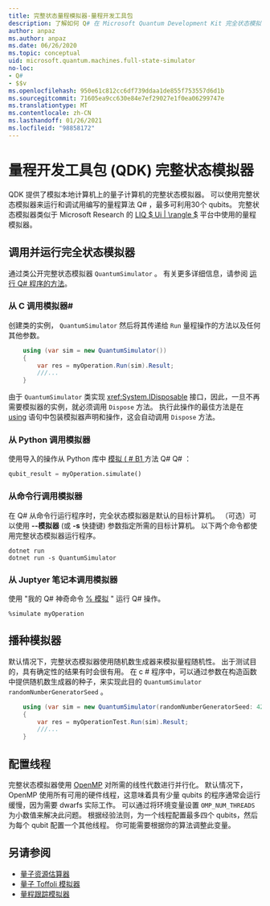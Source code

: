 ```yaml
---
title: 完整状态量程模拟器-量程开发工具包
description: 了解如何 Q# 在 Microsoft Quantum Development Kit 完全状态模拟器上运行你的程序。
author: anpaz
ms.author: anpaz
ms.date: 06/26/2020
ms.topic: conceptual
uid: microsoft.quantum.machines.full-state-simulator
no-loc:
- Q#
- $$v
ms.openlocfilehash: 950e61c812cc6df739ddaa1de855f753557d6d1b
ms.sourcegitcommit: 71605ea9cc630e84e7ef29027e1f0ea06299747e
ms.translationtype: MT
ms.contentlocale: zh-CN
ms.lasthandoff: 01/26/2021
ms.locfileid: "98858172"
---
```

# <a name="quantum-development-kit-qdk-full-state-simulator"></a>量程开发工具包 (QDK) 完整状态模拟器

QDK 提供了模拟本地计算机上的量子计算机的完整状态模拟器。 可以使用完整状态模拟器来运行和调试用编写的量程算法 Q# ，最多可利用30个 qubits。 完整状态模拟器类似于 Microsoft Research 的  [LIQ $ Ui | \rangle $](http://stationq.github.io/Liquid/) 平台中使用的量程模拟器。

## <a name="invoking-and-running-the-full-state-simulator"></a>调用并运行完全状态模拟器

通过类公开完整状态模拟器 `QuantumSimulator` 。 有关更多详细信息，请参阅 [运行 Q# 程序的方法](xref:microsoft.quantum.guide.host-programs)。

### <a name="invoking-the-simulator-from-c"></a>从 C 调用模拟器#

创建类的实例， `QuantumSimulator` 然后将其传递给 `Run` 量程操作的方法以及任何其他参数。
```csharp
    using (var sim = new QuantumSimulator())
    {
        var res = myOperation.Run(sim).Result;
        ///...
    }
```

由于 `QuantumSimulator` 类实现 <xref:System.IDisposable> 接口，因此，一旦不再需要模拟器的实例，就必须调用 `Dispose` 方法。 执行此操作的最佳方法是在 [using](https://docs.microsoft.com/dotnet/csharp/language-reference/keywords/using-statement) 语句中包装模拟器声明和操作，这会自动调用 `Dispose` 方法。

### <a name="invoking-the-simulator-from-python"></a>从 Python 调用模拟器

使用导入的操作从 Python 库中 [模拟 ( # B1 ](https://docs.microsoft.com/python/qsharp-core/qsharp.loader.qsharpcallable) 方法 Q# Q# ：

```python
qubit_result = myOperation.simulate()
```

### <a name="invoking-the-simulator-from-the-command-line"></a>从命令行调用模拟器

在 Q# 从命令行运行程序时，完全状态模拟器是默认的目标计算机。 （可选）可以使用 **--模拟器** (或 **-s** 快捷键) 参数指定所需的目标计算机。 以下两个命令都使用完整状态模拟器运行程序。 

```dotnetcli
dotnet run
dotnet run -s QuantumSimulator
```

### <a name="invoking-the-simulator-from-juptyer-notebooks"></a>从 Juptyer 笔记本调用模拟器

使用 "我的 Q# 神奇命令 [% 模拟](xref:microsoft.quantum.iqsharp.magic-ref.simulate) " 运行 Q# 操作。

```
%simulate myOperation
```
## <a name="seeding-the-simulator"></a>播种模拟器

默认情况下，完整状态模拟器使用随机数生成器来模拟量程随机性。 出于测试目的，具有确定性的结果有时会很有用。 在 c # 程序中，可以通过参数在构造函数中提供随机数生成器的种子，来实现此目的 `QuantumSimulator` `randomNumberGeneratorSeed` 。

```csharp
    using (var sim = new QuantumSimulator(randomNumberGeneratorSeed: 42))
    {
        var res = myOperationTest.Run(sim).Result;
        ///...
    }
```

## <a name="configuring-threads"></a>配置线程

完整状态模拟器使用 [OpenMP](http://www.openmp.org/) 对所需的线性代数进行并行化。 默认情况下，OpenMP 使用所有可用的硬件线程，这意味着具有少量 qubits 的程序通常会运行缓慢，因为需要 dwarfs 实际工作。 可以通过将环境变量设置 `OMP_NUM_THREADS` 为小数值来解决此问题。 根据经验法则，为一个线程配置最多四个 qubits，然后为每个 qubit 配置一个其他线程。 你可能需要根据你的算法调整此变量。

## <a name="see-also"></a>另请参阅

- [量子资源估算器](xref:microsoft.quantum.machines.resources-estimator)
- [量子 Toffoli 模拟器](xref:microsoft.quantum.machines.toffoli-simulator)
- [量程跟踪模拟器](xref:microsoft.quantum.machines.qc-trace-simulator.intro)